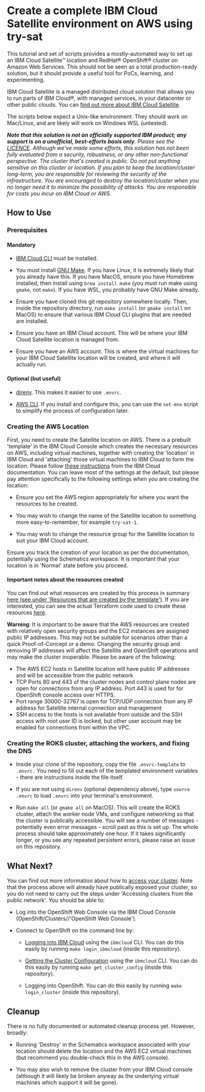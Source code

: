 # Create a complete IBM Cloud Satellite environment on AWS using try-sat

This tutorial and set of scripts provides a mostly-automated way to set up an IBM Cloud Satellite™ location and RedHat® OpenShift® cluster on Amazon Web Services. This should not be seen as a total production-ready solution, but it should provide a useful tool for PoCs, learning, and experimenting.

IBM Cloud Satellite is a managed distributed cloud solution that allows you to run parts of IBM Cloud®, with managed services, in your datacenter or other public clouds. You can [find out more about IBM Cloud Satellite](https://www.ibm.com/cloud/satellite).

The scripts below expect a Unix-like environment. They should work on Mac/Linux, and are likely will work on Windows WSL (untested).

_**Note that this solution is not an officially supported IBM product; any support is on a unofficial, best-efforts basis only**. Please see the [LICENCE](LICENSE.txt). Although we've made some efforts, this solution has not been fully evaluated from a security, robustness, or any other non-functional perspective. The cluster that's created is public. Do not put anything sensitive on this cluster or location. If you plan to keep the location/cluster long-term, you are responsible for reviewing the security of the infrastructure. You are encouraged to destroy the location/cluster when you no longer need it to minimize the possibility of attacks. You are responsible for costs you incur on IBM Cloud or AWS._

## How to Use

### Prerequisites

#### Mandatory

-   [IBM Cloud CLI](https://cloud.ibm.com/docs/cli) must be installed.

-   You must install [GNU Make](https://www.gnu.org/software/make/). If you have Linux, it is extremely likely that you already have this. If you have MacOS, ensure you have Homebrew installed, then install using `brew install make` (you must run make using `gmake`, not `make`). If you have WSL, you probably have GNU Make already.

-   Ensure you have cloned this git repository somewhere locally. Then, inside the repository directory, run `make install` (or `gmake install` on MacOS) to ensure that various IBM Cloud CLI plugins that are needed are installed.

-   Ensure you have an IBM Cloud account. This will be where your IBM Cloud Satellite location is managed from.

-   Ensure you have an AWS account. This is where the virtual machines for your IBM Cloud Satellite location will be created, and where it will actually run.

#### Optional (but useful)

-   [direnv](https://direnv.net/). This makes it easier to use `.envrc`.

-   [AWS CLI](https://aws.amazon.com/cli/). If you install and configure this, you can use the `set-env` script to simplify the process of configuration later.

### Creating the AWS Location

First, you need to create the Satellite location on AWS. There is a prebuilt 'template' in the IBM Cloud Console which creates the necessary resources on AWS, including virtual machines, together with creating the 'location' in IBM Cloud and 'attaching' those virtual machines to IBM Cloud to form the location. Please follow [these instructions](https://cloud.ibm.com/docs/satellite?topic=satellite-aws#aws-template) from the IBM Cloud documentation. You can leave most of the settings at the default, but please pay attention specifically to the following settings when you are creating the location:

-   Ensure you set the AWS region appropriately for where you want the resources to be created.

-   You may wish to change the name of the Satellite location to something more easy-to-remember, for example `try-sat-1`.

-   You may wish to change the resource group for the Satellite location to suit your IBM Cloud account.

Ensure you track the creation of your location as per the documentation, potentially using the Schematics workspace. It is important that your location is in 'Normal' state before you proceed.

#### Important notes about the resources created

You can find out what resources are created by this process in summary [here (see under 'Resources that are created by the template')](https://cloud.ibm.com/docs/satellite?topic=satellite-aws#aws-template). If you are interested, you can see the actual Terraform code used to create these resources [here](https://github.com/terraform-ibm-modules/terraform-ibm-satellite/releases/tag/v1.0.2).

**Warning**: It is important to be aware that the AWS resources are created with relatively open security groups and the EC2 instances are assigned public IP addresses. This may not be suitable for scenarios other than a quick Proof-of-Concept or a demo. Changing the security group and removing IP addresses will affect the Satellite and OpenShift operations and may make the cluster inoperable. Please be aware of the following:

-   The AWS EC2 hosts in Satellite location will have public IP addresses and will be accessible from the public network
-   TCP Ports 80 and 443 of the cluster nodes and control plane nodes are open for connections from any IP address. Port 443 is used for for OpenShift console access over HTTPS.
-   Port range 30000-32767 is open for TCP/UDP connection from any IP address for Satellite internal connection and management
-   SSH access to the hosts is not available from outside and the SSH access with root user ID is locked, but other user account may be enabled for connections from within the VPC.

### Creating the ROKS cluster, attaching the workers, and fixing the DNS

-   Inside your clone of the repository, copy the file `.envrc-template` to `.envrc.` You need to fill out each of the templated environment variables - there are instructions inside the file itself.

-   If you are not using `direnv` (optional dependency above), type `source .envrc` to load `.envrc` into your terminal's environment.

-   Run `make all` (or `gmake all` on MacOS). This will create the ROKS cluster, attach the worker node VMs, and configure networking so that the cluster is publically accessible. You will see a number of messages - potentially even error messages - scroll past as this is set up. The whole process should take approximately one hour. If it takes significantly longer, or you see any repeated persistent errors, please raise an issue on this repository.

## What Next?

You can find out more information about how to [access your cluster](https://cloud.ibm.com/docs/openshift?topic=openshift-access_cluster#access_cluster_sat). Note that the process above will already have publically exposed your cluster, so you do not need to carry out the steps under 'Accessing clusters from the public network'. You should be able to:

-   Log into the OpenShift Web Console via the IBM Cloud Console (OpenShift/Clusters/<click on cluster>/'OpenShift Web Console').

-   Connect to OpenShift on the command line by:

    -   [Logging into IBM Cloud](https://cloud.ibm.com/docs/cli?topic=cli-ibmcloud_cli#ibmcloud_login) using the `ibmcloud` CLI. You can do this easily by running `make login_ibmcloud` (inside this repository).

    -   [Getting the Cluster Configuration](https://cloud.ibm.com/docs/openshift?topic=openshift-kubernetes-service-cli#cs_cluster_config) using the `ibmcloud` CLI. You can do this easily by running `make get_cluster_config` (inside this repository).

    -   Logging into OpenShift. You can do this easily by running `make login_cluster` (inside this repository).

## Cleanup

There is no fully documented or automated cleanup process yet. However, broadly:

-   Running 'Destroy' in the Schematics workspace associated with your location should delete the location and the AWS EC2 virtual machines (but recommend you double-check this in the AWS console).

-   You may also wish to remove the cluster from your IBM Cloud console (although it will likely be broken anyway as the underlying virtual machines which support it will be gone).
